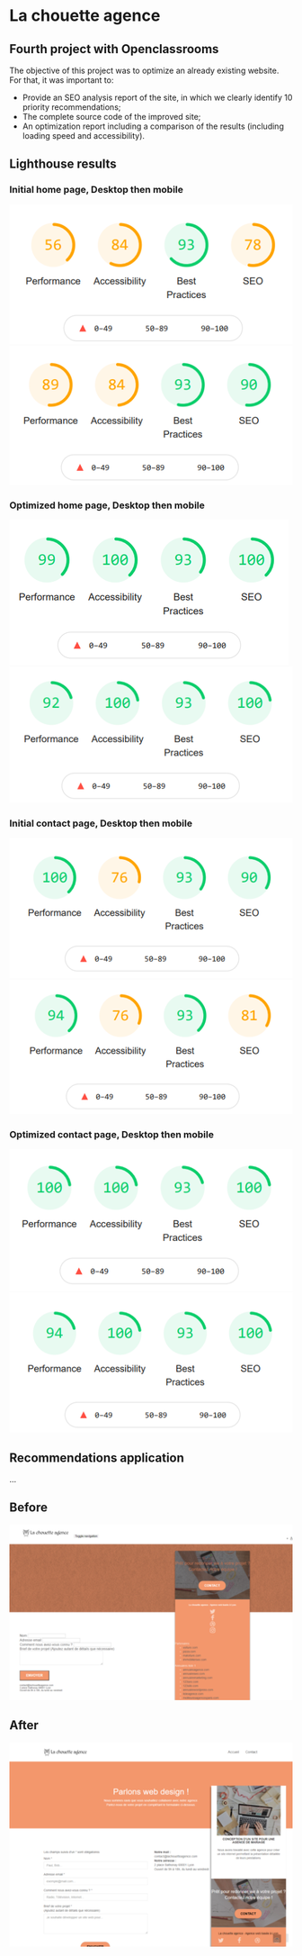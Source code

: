 # La chouette agence

## Fourth project with Openclassrooms

The objective of this project was to optimize an already existing website. For that, it was important to:

-   Provide an SEO analysis report of the site, in which we clearly identify 10 priority recommendations;
-   The complete source code of the improved site;
-   An optimization report including a comparison of the results (including loading speed and accessibility).

## Lighthouse results

### Initial home page, Desktop then mobile

![Screenchot-preview](./report/img/home-bef-desk.PNG)
![Screenchot-preview](./report/img/home-bef-mobile.PNG)

### Optimized home page, Desktop then mobile

![Screenchot-preview](./report/img/home-aft-desk.PNG)
![Screenchot-preview](./report/img/home-aft-mobile.PNG)

### Initial contact page, Desktop then mobile

![Screenchot-preview](./report/img/contact-bef-desk.PNG)
![Screenchot-preview](./report/img/contact-bef-mobile.PNG)

### Optimized contact page, Desktop then mobile

![Screenchot-preview](./report/img/contact-aft-desk.PNG)
![Screenchot-preview](./report/img/contact-aft-mobile.PNG)

## Recommendations application

...

## Before

![Screenchot-preview](./report/img/before.png)

## After

![Screenchot-preview](./report/img/after.png)
